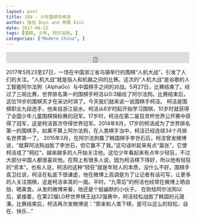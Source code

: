 ```yaml
---
layout: post
title: 189 - 少年围棋手柯洁
author: 独怡 Duyi and 希茜 Xixi
date: 2017-06-12
tags: [围棋, 少年, 阿尔法狗, ]
categories: ["Modern China", ]
---
```


<iframe src="https://archive.org/embed/slowchinese_201909/Slow_Chinese_189.mp3" width="500" height="30" frameborder="0" webkitallowfullscreen="true" mozallowfullscreen="true" allowfullscreen></iframe>

2017年5月23至27日，一场在中国浙江省乌镇举行的围棋“人机大战”，引发了人们的关注。“人机大战”就是指人和机器之间的比赛。这次的“人机大战”是谷歌的人工智能阿尔法狗（AlphaGo）与中国棋手之间的对战。5月27日，比赛结束了。经过了三局比赛，世界排名第一的围棋手柯洁以0:3输给了阿尔法狗。比赛结束后，这位19岁的围棋天才在采访时哭了。今天我们就来说一说围棋手柯洁。
柯洁是围棋职业九段选手，他来自浙江丽水。柯洁从6岁时起开始学习围棋，10岁时就获得了全国少年儿童围棋锦标赛的冠军。17岁时，柯洁在第二届百灵杯世界公开赛中获得了冠军，这是柯洁首次夺得世界冠军。2014年8月，17岁的柯洁成为了世界排名第一的围棋手。如果不算上阿尔法狗，在人类棋手当中，柯洁已经连续34个月排名世界第一了。
2015年3月，在阿尔法狗赢了韩国棋手李世石后，柯洁曾发微博说，“就算阿法狗战胜了李世石，但它赢不了我。”这句话听起来有点“嚣张”，它使柯洁成了“网红”，越来越多的人开始关注他。这位少年看起来有点年少轻狂，不过大部分中国人都很喜欢他。在网上有很多人说，因为柯洁棋下得好，所以他有轻狂的“资本”。也有人说，柯洁的这种“轻狂”就是年轻人的本质，没什么不好。围棋手袁卫红说，柯洁在私底下很谦虚，他在微博上高调是为了让记者有话可写，让更多的人关注围棋，这是柯洁率真的一面。平时，“九零后”的柯洁也经常在微博上晒自拍、晒美食。从发的微博来看，他还是个挺幽默的小伙子。
在败给阿尔法狗以后，紧接着，在第22届LG杯世界棋王战32强赛中，柯洁轻松战胜了韩国的元晟溱。比赛结束后，柯洁再次发微博说：“原来和人类下棋，是可以这么的轻松、自在、快乐…”
